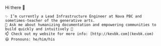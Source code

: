 Hi there 👋

    ✨ I’m currently a Lead Infrastructure Engineer at Nava PBC and sometimes-teacher of the generative arts.
    💬 Ask me about humanizing documentation and empowering communities to build quickly and intuitively 💪
    📫 Check out my website for more info: [http://kevbk.com](kevbk.com)
    😄 Pronouns: he/him/his
